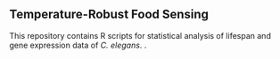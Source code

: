 ## Temperature-Robust Food Sensing

This repository contains R scripts for statistical analysis of lifespan and gene expression data of *C. elegans*.
.


